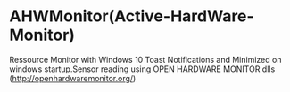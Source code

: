 # AHWMonitor(Active-HardWare-Monitor)
Ressource Monitor with Windows 10 Toast Notifications and Minimized on windows startup.Sensor reading using OPEN HARDWARE MONITOR dlls (http://openhardwaremonitor.org/)
